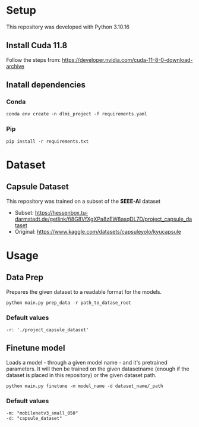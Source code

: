 # Setup
This repository was developed with Python 3.10.16
## Install Cuda 11.8 
Follow the steps from: https://developer.nvidia.com/cuda-11-8-0-download-archive
## Inatall dependencies
### Conda
```
conda env create -n dlmi_project -f requirements.yaml
```
### Pip
```
pip install -r requirements.txt
```
# Dataset 
## Capsule Dataset
This repository was trained on a subset of the **SEEE-AI** dataset
- Subset: https://hessenbox.tu-darmstadt.de/getlink/fi8G8VfXgXPa8zEW8asqDL7D/project_capsule_dataset
- Original: https://www.kaggle.com/datasets/capsuleyolo/kyucapsule
# Usage
## Data Prep
Prepares the given dataset to a readable format for the models.

```
python main.py prep_data -r path_to_datase_root 
```
### Default values
```
-r: './project_capsule_dataset'
```

## Finetune model
Loads a model - through a given model name - and it's pretrained parameters. It will then be trained on the given datasetname (enough if the dataset is placed in this repository) or the given dataset path.

```
python main.py finetune -m model_name -d dataset_name/_path
```

### Default values
```
-m: "mobilenetv3_small_050"
-d: "capsule_dataset"
```